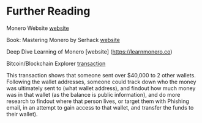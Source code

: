 
# Further Reading

Monero Website [website](https://www.getmonero.org/)

Book: Mastering Monero by Serhack [website](https://masteringmonero.com/)

Deep Dive Learning of Monero [website] (https://learnmonero.co)

Bitcoin/Blockchain Explorer [transaction](https://www.blockchain.com/explorer/addresses/btc/bc1qk94cx7l8g36pztah6lxv6r4sdsuy8g6c2rplwt)

This transaction shows that someone sent over $40,000 to 2 other wallets.  Following the wallet addresses, someone could track down who
the money was ultimately sent to (what wallet address), and findout how much money was in that wallet (as the balance is public information), and
do more research to findout where that person lives, or target them with Phishing email, in an attempt to gain access to that wallet, and transfer
the funds to their wallet).
